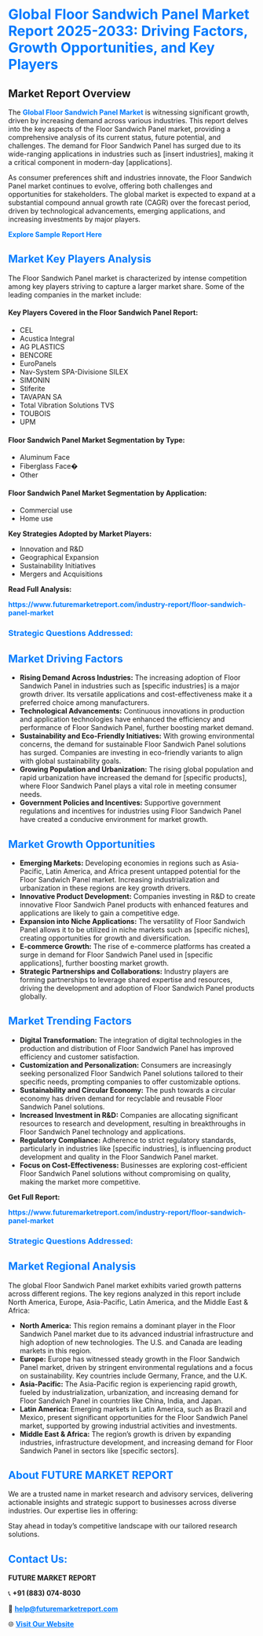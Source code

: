 <h1 style="color: #007BFF;">Global Floor Sandwich Panel Market Report 2025-2033: Driving Factors, Growth Opportunities, and Key Players</h1>

<section id="overview">
<h2>Market Report Overview</h2>
<p>The <a href="https://www.futuremarketreport.com/industry-report/floor-sandwich-panel-market" style="color: #007BFF; text-decoration: none;"><strong>Global Floor Sandwich Panel Market</strong></a> is witnessing significant growth, driven by increasing demand across various industries. This report delves into the key aspects of the Floor Sandwich Panel market, providing a comprehensive analysis of its current status, future potential, and challenges. The demand for Floor Sandwich Panel has surged due to its wide-ranging applications in industries such as [insert industries], making it a critical component in modern-day [applications].</p>
<p>As consumer preferences shift and industries innovate, the Floor Sandwich Panel market continues to evolve, offering both challenges and opportunities for stakeholders. The global market is expected to expand at a substantial compound annual growth rate (CAGR) over the forecast period, driven by technological advancements, emerging applications, and increasing investments by major players.</p>
</section>

<section id="overview">
<p><a href="https://www.futuremarketreport.com/request-sample/reportId=103970" style="color: #007BFF; text-decoration: none;"><strong>Explore Sample Report Here</strong></a></p>
</section>

<section id="key-players">
<h2 style="color: #007BFF;">Market Key Players Analysis</h2>
<p>The Floor Sandwich Panel market is characterized by intense competition among key players striving to capture a larger market share. Some of the leading companies in the market include:</p>
<h4>Key Players Covered in the Floor Sandwich Panel Report:</h4>
<ul><li>CEL</li><li>Acustica Integral</li><li>AG PLASTICS</li><li>BENCORE</li><li>EuroPanels</li><li>Nav-System SPA-Divisione SILEX</li><li>SIMONIN</li><li>Stiferite</li><li>TAVAPAN SA</li><li>Total Vibration Solutions TVS</li><li>TOUBOIS</li><li>UPM</li></ul>
<h4>Floor Sandwich Panel Market Segmentation by Type:</h4>
<ul><li>Aluminum Face</li><li>Fiberglass Face�</li><li>Other</li></ul>

<h4>Floor Sandwich Panel Market Segmentation by Application:</h4>
<ul><li>Commercial use</li><li>Home use</li></ul>
<p><strong>Key Strategies Adopted by Market Players:</strong></p>
<ul>
<li>Innovation and R&D</li>
<li>Geographical Expansion</li>
<li>Sustainability Initiatives</li>
<li>Mergers and Acquisitions</li>
</ul>
</section>

<section>
<p><strong>Read Full Analysis: </strong></p><a href="https://www.futuremarketreport.com/industry-report/floor-sandwich-panel-market" style="color: #007BFF; text-decoration: none;"><strong>https://www.futuremarketreport.com/industry-report/floor-sandwich-panel-market</strong></a>
<h3 style="color: #007BFF;">Strategic Questions Addressed:</h3>
</section>

<section id="driving-factors">
<h2 style="color: #007BFF;">Market Driving Factors</h2>
<ul>
<li><strong>Rising Demand Across Industries:</strong> The increasing adoption of Floor Sandwich Panel in industries such as [specific industries] is a major growth driver. Its versatile applications and cost-effectiveness make it a preferred choice among manufacturers.</li>
<li><strong>Technological Advancements:</strong> Continuous innovations in production and application technologies have enhanced the efficiency and performance of Floor Sandwich Panel, further boosting market demand.</li>
<li><strong>Sustainability and Eco-Friendly Initiatives:</strong> With growing environmental concerns, the demand for sustainable Floor Sandwich Panel solutions has surged. Companies are investing in eco-friendly variants to align with global sustainability goals.</li>
<li><strong>Growing Population and Urbanization:</strong> The rising global population and rapid urbanization have increased the demand for [specific products], where Floor Sandwich Panel plays a vital role in meeting consumer needs.</li>
<li><strong>Government Policies and Incentives:</strong> Supportive government regulations and incentives for industries using Floor Sandwich Panel have created a conducive environment for market growth.</li>
</ul>
</section>

<section id="growth-opportunities">
<h2 style="color: #007BFF;">Market Growth Opportunities</h2>
<ul>
<li><strong>Emerging Markets:</strong> Developing economies in regions such as Asia-Pacific, Latin America, and Africa present untapped potential for the Floor Sandwich Panel market. Increasing industrialization and urbanization in these regions are key growth drivers.</li>
<li><strong>Innovative Product Development:</strong> Companies investing in R&D to create innovative Floor Sandwich Panel products with enhanced features and applications are likely to gain a competitive edge.</li>
<li><strong>Expansion into Niche Applications:</strong> The versatility of Floor Sandwich Panel allows it to be utilized in niche markets such as [specific niches], creating opportunities for growth and diversification.</li>
<li><strong>E-commerce Growth:</strong> The rise of e-commerce platforms has created a surge in demand for Floor Sandwich Panel used in [specific applications], further boosting market growth.</li>
<li><strong>Strategic Partnerships and Collaborations:</strong> Industry players are forming partnerships to leverage shared expertise and resources, driving the development and adoption of Floor Sandwich Panel products globally.</li>
</ul>
</section>

<section id="trending-factors">
<h2 style="color: #007BFF;">Market Trending Factors</h2>
<ul>
<li><strong>Digital Transformation:</strong> The integration of digital technologies in the production and distribution of Floor Sandwich Panel has improved efficiency and customer satisfaction.</li>
<li><strong>Customization and Personalization:</strong> Consumers are increasingly seeking personalized Floor Sandwich Panel solutions tailored to their specific needs, prompting companies to offer customizable options.</li>
<li><strong>Sustainability and Circular Economy:</strong> The push towards a circular economy has driven demand for recyclable and reusable Floor Sandwich Panel solutions.</li>
<li><strong>Increased Investment in R&D:</strong> Companies are allocating significant resources to research and development, resulting in breakthroughs in Floor Sandwich Panel technology and applications.</li>
<li><strong>Regulatory Compliance:</strong> Adherence to strict regulatory standards, particularly in industries like [specific industries], is influencing product development and quality in the Floor Sandwich Panel market.</li>
<li><strong>Focus on Cost-Effectiveness:</strong> Businesses are exploring cost-efficient Floor Sandwich Panel solutions without compromising on quality, making the market more competitive.</li>
</ul>
</section>

<section>
<p><strong>Get Full Report: </strong></p><a href="https://www.futuremarketreport.com/industry-report/floor-sandwich-panel-market" style="color: #007BFF; text-decoration: none;"><strong>https://www.futuremarketreport.com/industry-report/floor-sandwich-panel-market</strong></a>
<h3 style="color: #007BFF;">Strategic Questions Addressed:</h3>
</section>


<section id="regional-analysis">
<h2 style="color: #007BFF;">Market Regional Analysis</h2>
<p>The global Floor Sandwich Panel market exhibits varied growth patterns across different regions. The key regions analyzed in this report include North America, Europe, Asia-Pacific, Latin America, and the Middle East & Africa:</p>
<ul>
<li><strong>North America:</strong> This region remains a dominant player in the Floor Sandwich Panel market due to its advanced industrial infrastructure and high adoption of new technologies. The U.S. and Canada are leading markets in this region.</li>
<li><strong>Europe:</strong> Europe has witnessed steady growth in the Floor Sandwich Panel market, driven by stringent environmental regulations and a focus on sustainability. Key countries include Germany, France, and the U.K.</li>
<li><strong>Asia-Pacific:</strong> The Asia-Pacific region is experiencing rapid growth, fueled by industrialization, urbanization, and increasing demand for Floor Sandwich Panel in countries like China, India, and Japan.</li>
<li><strong>Latin America:</strong> Emerging markets in Latin America, such as Brazil and Mexico, present significant opportunities for the Floor Sandwich Panel market, supported by growing industrial activities and investments.</li>
<li><strong>Middle East & Africa:</strong> The region’s growth is driven by expanding industries, infrastructure development, and increasing demand for Floor Sandwich Panel in sectors like [specific sectors].</li>
</ul>
</section>

<footer>
<h2 style="color: #007BFF;">About FUTURE MARKET REPORT</h2>
<p>We are a trusted name in market research and advisory services, delivering actionable insights and strategic support to businesses across diverse industries. Our expertise lies in offering:</p>

<p>Stay ahead in today’s competitive landscape with our tailored research solutions.</p>

<h2 style="color: #007BFF;">Contact Us:</h2>
<p><strong>FUTURE MARKET REPORT</strong></p>
<p>📞 <strong>+91 (883) 074-8030</strong></p>
<p>📧 <strong><a href="mailto:help@futuremarketreport.com" style="color: #007BFF;">help@futuremarketreport.com</a></strong></p>
<p>🌐 <strong><a href="https://www.futuremarketreport.com/" style="color: #007BFF;">Visit Our Website</a></strong></p>
</footer>